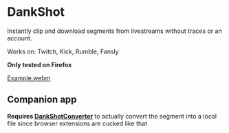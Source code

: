 # DankShot
Instantly clip and download segments from livestreams without traces or an account.

Works on: Twitch, Kick, Rumble, Fansly

**Only tested on Firefox**

[Example.webm](https://github.com/Painketsu/DankShot/assets/11485235/8e2ba0a2-e5a4-471a-ad7e-42cdcbfd5b75)

## Companion app
**Requires [DankShotConverter](https://github.com/Painketsu/DankShotConverter)** to actually convert the segment into a local file since browser extensions are cucked like that
